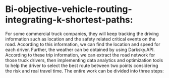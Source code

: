 # Bi-objective-vehicle-routing-integrating-k-shortest-paths:
For some commercial truck companies, they will keep tracking the driving information such as location and the safety related critical events on the road. According to this information, we can find the location and speed for each driver. Further, the weather can be obtained by using Darksky.API. According to these trip information, we can extract the road network for those truck drivers, then implementing data analytics and optimization tools to help the driver to select the best route between two points considering the risk and real travel time. The entire work can be divided into three steps:
